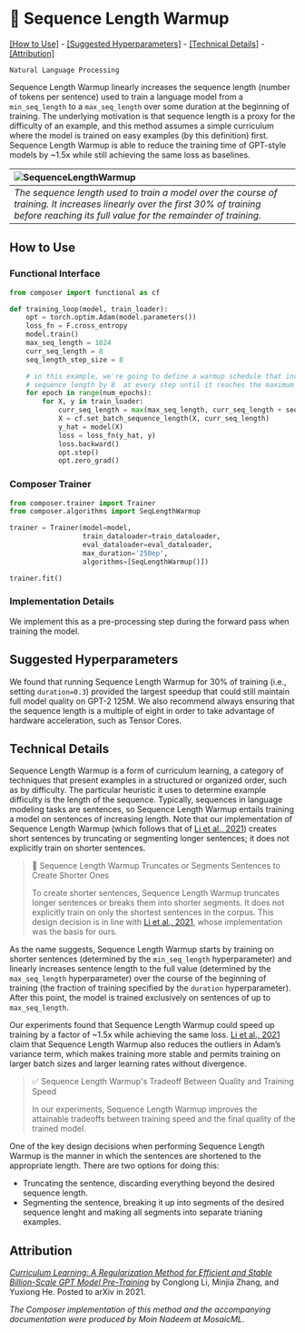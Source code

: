 # 🔆 Sequence Length Warmup


[\[How to Use\]](#how-to-use) - [\[Suggested Hyperparameters\]](#suggested-hyperparameters) - [\[Technical Details\]](#technical-details) - [\[Attribution\]](#attribution)

 `Natural Language Processing`

Sequence Length Warmup linearly increases the sequence length (number of tokens per sentence) used to train a language model from a `min_seq_length` to a `max_seq_length` over some duration at the beginning of training. The underlying motivation is that sequence length is a proxy for the difficulty of an example, and this method assumes a simple curriculum where the model is trained on easy examples (by this definition) first. Sequence Length Warmup is able to reduce the training time of GPT-style models by ~1.5x while still achieving the same loss as baselines.

| ![SequenceLengthWarmup](https://storage.googleapis.com/docs.mosaicml.com/images/methods/seq_len_warmup.svg)|
|:--|
|*The sequence length used to train a model over the course of training. It increases linearly over the first 30% of training before reaching its full value for the remainder of training.*|

## How to Use

### Functional Interface

```python
from composer import functional as cf

def training_loop(model, train_loader):
    opt = torch.optim.Adam(model.parameters())
    loss_fn = F.cross_entropy
    model.train()
    max_seq_length = 1024
    curr_seq_length = 8
    seq_length_step_size = 8

    # in this example, we're going to define a warmup schedule that increases the
    # sequence length by 8  at every step until it reaches the maximum sequence length
    for epoch in range(num_epochs):
        for X, y in train_loader:
            curr_seq_length = max(max_seq_length, curr_seq_length + seq_length_step_size)
            X = cf.set_batch_sequence_length(X, curr_seq_length)
            y_hat = model(X)
            loss = loss_fn(y_hat, y)
            loss.backward()
            opt.step()
            opt.zero_grad()
```

### Composer Trainer

<!--pytest.mark.gpu-->
<!--pytest.mark.timeout(15)-->
<!--
```python
from tests.fixtures.synthetic_hf_state import make_dataset_configs, synthetic_hf_state_maker

synthetic_config = make_dataset_configs(model_family=['bert'])[0]
_, model, train_dataloader = synthetic_hf_state_maker(synthetic_config)
_, _, eval_dataloader = synthetic_hf_state_maker(synthetic_config)
```
-->
<!--pytest-codeblocks:cont-->
```python
from composer.trainer import Trainer
from composer.algorithms import SeqLengthWarmup

trainer = Trainer(model=model,
                  train_dataloader=train_dataloader,
                  eval_dataloader=eval_dataloader,
                  max_duration='250ep',
                  algorithms=[SeqLengthWarmup()])

trainer.fit()
```

### Implementation Details

We implement this as a pre-processing step during the forward pass when training the model.

## Suggested Hyperparameters

We found that running Sequence Length Warmup for 30% of training (i.e., setting `duration=0.3`) provided the largest speedup that could still maintain full model quality on GPT-2 125M. We also recommend always ensuring that the sequence length is a multiple of eight in order to take advantage of hardware acceleration, such as Tensor Cores.

## Technical Details

Sequence Length Warmup is a form of curriculum learning, a category of techniques that present examples in a structured or organized order, such as by difficulty.
The particular heuristic it uses to determine example difficulty is the length of the sequence.
Typically, sequences in language modeling tasks are sentences, so Sequence Length Warmup entails training a model on sentences of increasing length.
Note that our implementation of Sequence Length Warmup (which follows that of [Li et al., 2021](https://arxiv.org/abs/2108.06084)) creates short sentences by truncating or segmenting longer sentences; it does not explicitly train on shorter sentences.

> 🚧 Sequence Length Warmup Truncates or Segments Sentences to Create Shorter Ones
>
> To create shorter sentences, Sequence Length Warmup truncates longer sentences or breaks them into shorter segments.
> It does not explicitly train on only the shortest sentences in the corpus.
> This design decision is in line with [Li et al., 2021](https://arxiv.org/abs/2108.06084), whose implementation was the basis for ours.

As the name suggests, Sequence Length Warmup starts by training on shorter sentences (determined by the `min_seq_length` hyperparameter) and linearly increases sentence length to the full value (determined by the `max_seq_length` hyperparameter) over the course of the beginning of training (the fraction of training specified by the `duration` hyperparameter).
After this point, the model is trained exclusively on sentences of up to `max_seq_length`.

Our experiments found that Sequence Length Warmup could speed up training by a factor of ~1.5x while achieving the same loss.
[Li et al., 2021](https://arxiv.org/abs/2108.06084) claim that Sequence Length Warmup also reduces the outliers in Adam’s variance term, which makes training more stable and permits training on larger batch sizes and larger learning rates without divergence.

> ✅ Sequence Length Warmup's Tradeoff Between Quality and Training Speed
>
> In our experiments, Sequence Length Warmup improves the attainable tradeoffs between training speed and the final quality of the trained model.

One of the key design decisions when performing Sequence Length Warmup is the manner in which the sentences are shortened to the appropriate length. There are two options for doing this:
* Truncating the sentence, discarding everything beyond the desired sequence length.
* Segmenting the sentence, breaking it up into segments of the desired sequence lenght and making all segments into separate trianing examples.

## Attribution

[*Curriculum Learning: A Regularization Method for Efficient and Stable Billion-Scale GPT Model Pre-Training*](https://arxiv.org/abs/2108.06084) by Conglong Li, Minjia Zhang, and Yuxiong He. Posted to arXiv in 2021.

*The Composer implementation of this method and the accompanying documentation were produced by Moin Nadeem at MosaicML.*
